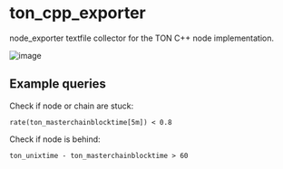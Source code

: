 # ton_cpp_exporter

node_exporter textfile collector for the TON C++ node implementation.

![image](https://user-images.githubusercontent.com/859697/81930178-82585600-95e8-11ea-923f-eae42452c5f4.png)

## Example queries
    
Check if node or chain are stuck:

    rate(ton_masterchainblocktime[5m]) < 0.8
    
Check if node is behind:

    ton_unixtime - ton_masterchainblocktime > 60
